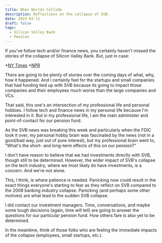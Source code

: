 ```yaml
---
title: When Worlds Collide
description: Reflections on the collapse of SVB.
date: 2023-03-11
draft: false
tags:
  - Silicon Valley Bank
  - Pension
---
```

If you've follow tech and/or finance news, you certainly haven't missed the stories of the collapse of Silicon Valley Bank. But, just in case:

*[NY Times](https://www.nytimes.com/2023/03/11/technology/silicon-valley-bank-crypto-investing.html)
*[NPR](https://www.npr.org/2023/03/10/1162599556/silicon-valley-bank-collapse-failure-fdic-regulators-run-on-bank)

There are going to be plenty of stories over the coming days of what, why, how it happened. And I certainly feel for the startups and small companies that had funding tied up with SVB because its going to impact those companies and their employees much worse than the large companies and VCs.

That said, this one's an intersection of my professional life and personal hobbies. I follow tech and finance news in my personal life because I'm interested in it. But in my professional life, I am the main administer and point-of-contact for our pension fund.

As the SVB news was breaking this week and particularly when the FDIC took it over, my personal hobby brain was fascinated by the news (not in a good/bad way, just out of pure interest), but my professional brain went to, "What's the short- and long-term effects of this on our pension?"

I don't have reason to believe that we had investments directly with SVB, though still to be determined. However, the wider impact of SVB's collapse on the tech industry, where we most likely do have investments, is a concern. And we're not alone.

This, I think, is where patience is needed. Panicking now could result in the exact things everyone's starting to fear as they reflect on SVB compared to the 2008 banking industry collapse. Panicking (and perhaps some other motives) are what lead to the sudden SVB collapse.

I did contact our investment managers. Time, conversations, and maybe some tough decisions (again, time will tell) are going to answer the questions for our particular pension fund. How others fare is also yet to be determined.

In the meantime, think of those folks who are feeling the immediate impacts of the collapse (employees, small startups, etc.).
